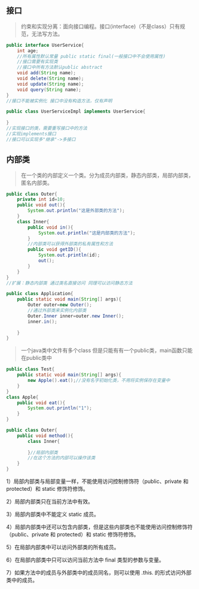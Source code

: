 ## 接口


> 约束和实现分离：面向接口编程。接口(interface)（不是class）只有规范，无法写方法。

```java
public interface UserService{
    int age;
    //所有属性默认常量 public static final(一般接口中不会使用属性)
    //接口需要有实现类
    //接口中所有方法默认public abstract
    void add(String name);
    void delete(String name);
    void update(String name);
    void query(String name);
}
//接口不能被实例化 接口中没有构造方法，仅有声明
```


```java
public class UserServiceImpl implements UserService{
    
}
//实现接口的类，需要重写接口中的方法
//实现implements接口
//接口可以实现多"继承"->多接口
```

## 内部类

> 在一个类的内部定义一个类。分为成员内部类，静态内部类，局部内部类，匿名内部类。

```java
public class Outer{
    private int id=10;
    public void out(){
        System.out.println("这是外部类的方法");
    }
    class Inner{
        public void in(){
            System.out.println("这是内部类的方法");
        }
        //内部类可以获得外部类的私有属性和方法
        public void getID(){
            System.out.println(id);
            out();
        }
    }
}
//扩展：静态内部类 通过类名直接访问 同理可以访问静态方法
```

```java
public class Application{
    public static void main(String[] args){
        Outer outer=new Outer();
        //通过外部类来实例化内部类
        Outer.Inner inner=outer.new Inner();
        inner.in();
        
    }
}
```

> 一个java类中文件有多个class 但是只能有有一个public类，main函数只能在public类中

```java
public class Test{
    public static void main(String[] args){
        new Apple().eat();//没有名字初始化类，不用将实例保存在变量中
    }
} 
class Apple{
    public void eat(){
        System.out.println("1");
    }
}
```

```java
public class Outer{
    public void method(){
        class Inner{
            
        }//局部内部类
        //在这个方法的内部可以操作该类
    }
}
```

1）局部内部类与局部变量一样，不能使用访问控制修饰符（public、private 和 protected）和 static 修饰符修饰。

2）局部内部类只在当前方法中有效。

3）局部内部类中不能定义 static 成员。

4）局部内部类中还可以包含内部类，但是这些内部类也不能使用访问控制修饰符（public、private 和 protected）和 static 修饰符修饰。

5）在局部内部类中可以访问外部类的所有成员。

6）在局部内部类中只可以访问当前方法中 final 类型的参数与变量。

7）如果方法中的成员与外部类中的成员同名，则可以使用 <OuterClassName>.this.<MemberName> 的形式访问外部类中的成员。

